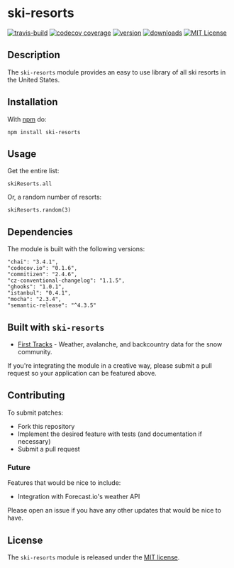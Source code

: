 # ski-resorts
[![travis-build](https://img.shields.io/travis/acareaga/ski-resorts.svg?style=flat-square)](https://travis-ci.org/acareaga/ski-resorts)
[![codecov coverage](https://img.shields.io/codecov/c/github/acareaga/ski-resorts.svg?style=flat-square)](https://codecov.io/github/acareaga/ski-resorts)
[![version](https://img.shields.io/npm/v/ski-resorts.svg?style=flat-square)](http://npm.im/ski-resorts)
[![downloads](https://img.shields.io/npm/dm/ski-resorts.svg?style=flat-square)](http://npm-stat.com/charts.html?package=ski-resorts&from=2015-12-22)
[![MIT License](https://img.shields.io/npm/l/ski-resorts.svg?style=flat-square)](http://opensource.org/licenses/MIT)

## Description

The `ski-resorts` module provides an easy to use library of all ski resorts in the United States.

## Installation

With [npm](https://www.npmjs.com/) do:

```
npm install ski-resorts
```

## Usage

Get the entire list:

```
skiResorts.all
```

Or, a random number of resorts:

```
skiResorts.random(3)
```

## Dependencies

The module is built with the following versions:

```
"chai": "3.4.1",
"codecov.io": "0.1.6",
"commitizen": "2.4.6",
"cz-conventional-changelog": "1.1.5",
"ghooks": "1.0.1",
"istanbul": "0.4.1",
"mocha": "2.3.4",
"semantic-release": "^4.3.5"
```

## Built with `ski-resorts`

* [First Tracks](https://github.com/acareaga/first-tracks) - Weather, avalanche, and backcountry data for the snow community.

If you're integrating the module in a creative way, please submit a pull request so your application can be featured above.

## Contributing

To submit patches:
* Fork this repository
* Implement the desired feature with tests (and documentation if necessary)
* Submit a pull request

### Future

Features that would be nice to include: 
* Integration with Forecast.io's weather API

Please open an issue if you have any other updates that would be nice to have.


## License

The `ski-resorts` module is released under the [MIT license](https://opensource.org/licenses/MIT).
